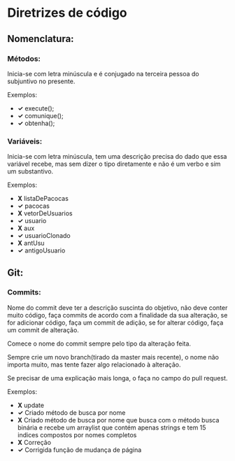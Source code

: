 # Diretrizes de código

## Nomenclatura:
### Métodos:
Inicia-se com letra minúscula e é conjugado na terceira pessoa do subjuntivo no presente. 

Exemplos:
- **✓** execute();
- **✓** comunique();
- **✓** obtenha();
### Variáveis:
Inicia-se com letra minúscula, tem uma descrição precisa do dado que essa variável recebe, mas sem dizer o tipo diretamente e não é um verbo e sim um substantivo. 

Exemplos:
- **X** listaDePacocas
- **✓** pacocas
- **X** vetorDeUsuarios
- **✓** usuario
- **X** aux
- **✓** usuarioClonado
- **X** antUsu
- **✓** antigoUsuario
## Git:
### Commits:
Nome do commit deve ter a descrição suscinta do objetivo, não deve conter muito código, faça commits de acordo com a finalidade da sua alteração, se for adicionar código, faça um commit de adição, se for alterar código, faça um commit de alteração.

Comece o nome do commit sempre pelo tipo da alteração feita.

Sempre crie um novo branch(tirado da master mais recente), o nome não importa muito, mas tente fazer algo relacionado à alteração.

Se precisar de uma explicação mais longa, o faça no campo do pull request.

Exemplos:

- **X** update
- **✓** Criado método de busca por nome
- **X** Criado método de busca por nome que busca com o método busca binária e recebe um arraylist que contém apenas strings e tem 15 indices compostos por nomes completos
- **X** Correção
- **✓** Corrigida função de mudança de página
